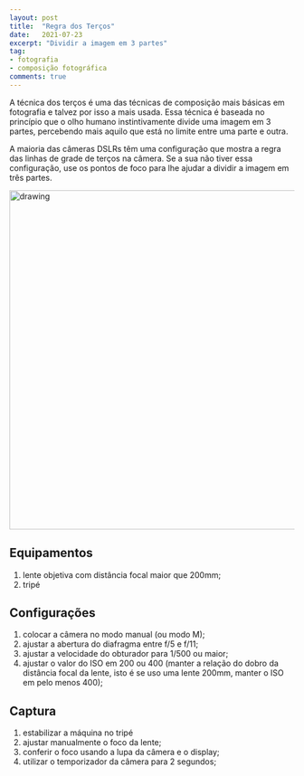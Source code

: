 ```yaml
---
layout: post
title:  "Regra dos Terços"
date:   2021-07-23
excerpt: "Dividir a imagem em 3 partes"
tag:
- fotografia
- composição fotográfica
comments: true
---
```

A técnica dos terços é uma das técnicas de composição mais básicas em fotografia e talvez por isso a mais usada. Essa técnica é baseada no princípio que o olho humano instintivamente divide uma imagem em 3 partes, percebendo mais aquilo que está no limite entre uma parte e outra.

A maioria das câmeras DSLRs têm uma configuração que mostra a regra das linhas de grade de terços na câmera. Se a sua não tiver essa configuração, use os pontos de foco para lhe ajudar a dividir a imagem em três partes.

<img src="https://i.imgur.com/I12ORve.png" alt="drawing" style="width:600px;"/>

## Equipamentos
1. lente objetiva com distância focal maior que 200mm;
2. tripé

## Configurações
1. colocar a câmera no modo manual (ou modo M);
2. ajustar a abertura do diafragma entre f/5 e f/11;
3. ajustar a velocidade do obturador para 1/500 ou maior;
4. ajustar o valor do ISO em 200 ou 400 (manter a relação do dobro da distância focal da lente, isto é se uso uma lente 200mm, manter o ISO em pelo menos 400);

## Captura
1. estabilizar a máquina no tripé
2. ajustar manualmente o foco da lente;
3. conferir o foco usando a lupa da câmera e o display;
4. utilizar o temporizador da câmera para 2 segundos;
